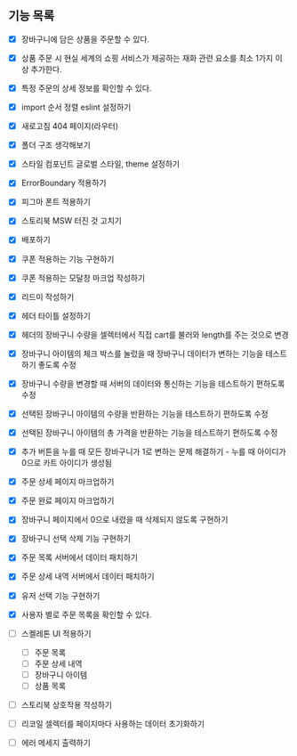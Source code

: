 ## 기능 목록

- [x] 장바구니에 담은 상품을 주문할 수 있다.
- [x] 상품 주문 시 현실 세계의 쇼핑 서비스가 제공하는 재화 관련 요소를 최소 1가지 이상 추가한다.
- [x] 특정 주문의 상세 정보를 확인할 수 있다.

- [x] import 순서 정렬 eslint 설정하기
- [x] 새로고침 404 페이지(라우터)
- [x] 폴더 구조 생각해보기
- [x] 스타일 컴포넌트 글로벌 스타일, theme 설정하기
- [x] ErrorBoundary 적용하기
- [x] 피그마 폰트 적용하기
- [x] 스토리북 MSW 터진 것 고치기
- [x] 배포하기

- [x] 쿠폰 적용하는 기능 구현하기
- [x] 쿠폰 적용하는 모달창 마크업 작성하기
- [x] 리드미 작성하기
- [x] 헤더 타이틀 설정하기

- [x] 헤더의 장바구니 수량을 셀렉터에서 직접 cart를 불러와 length를 주는 것으로 변경
- [x] 장바구니 아이템의 체크 박스를 눌렀을 때 장바구니 데이터가 변하는 기능을 테스트하기 좋도록 수정
- [x] 장바구니 수량을 변경할 때 서버의 데이터와 통신하는 기능을 테스트하기 편하도록 수정
- [x] 선택된 장바구니 아이템의 수량을 반환하는 기능을 테스트하기 편하도록 수정
- [x] 선택된 장바구니 아이템의 총 가격을 반환하는 기능을 테스트하기 편하도록 수정

- [x] 추가 버튼을 누를 때 모든 장바구니가 1로 변하는 문제 해결하기 - 누를 때 아이디가 0으로 카트 아이디가 생성됨
- [x] 주문 상세 페이지 마크업하기
- [x] 주문 완료 페이지 마크업하기

- [x] 장바구니 페이지에서 0으로 내렸을 때 삭제되지 않도록 구현하기
- [x] 장바구니 선택 삭제 기능 구현하기
- [x] 주문 목록 서버에서 데이터 패치하기
- [x] 주문 상세 내역 서버에서 데이터 패치하기
- [x] 유저 선택 기능 구현하기
- [x] 사용자 별로 주문 목록을 확인할 수 있다.
- [ ] 스켈레톤 UI 적용하기
  - [ ] 주문 목록
  - [ ] 주문 상세 내역
  - [ ] 장바구니 아이템
  - [ ] 상품 목록
- [ ] 스토리북 상호작용 작성하기
- [ ] 리코일 셀렉터를 페이지마다 사용하는 데이터 초기화하기
- [ ] 에러 메세지 출력하기

